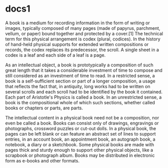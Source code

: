 # docs1
A book is a medium for recording information in the form of writing or images, typically composed of many pages (made of papyrus, parchment, vellum, or paper) bound together and protected by a cover.[1] The technical term for this physical arrangement is codex (plural, codices). In the history of hand-held physical supports for extended written compositions or records, the codex replaces its predecessor, the scroll. A single sheet in a codex is a leaf and each side of a leaf is a page.

As an intellectual object, a book is prototypically a composition of such great length that it takes a considerable investment of time to compose and still considered as an investment of time to read. In a restricted sense, a book is a self-sufficient section or part of a longer composition, a usage that reflects the fact that, in antiquity, long works had to be written on several scrolls and each scroll had to be identified by the book it contained. Each part of Aristotle's Physics is called a book. In an unrestricted sense, a book is the compositional whole of which such sections, whether called books or chapters or parts, are parts.

The intellectual content in a physical book need not be a composition, nor even be called a book. Books can consist only of drawings, engravings or photographs, crossword puzzles or cut-out dolls. In a physical book, the pages can be left blank or can feature an abstract set of lines to support entries, in an account book, an appointment book, an autograph book, a notebook, a diary or a sketchbook. Some physical books are made with pages thick and sturdy enough to support other physical objects, like a scrapbook or photograph album. Books may be distributed in electronic form as e-books and other formats.

